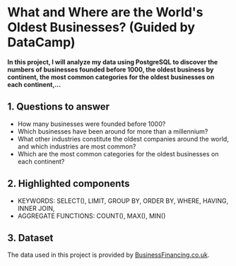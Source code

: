 # What and Where are the World's Oldest Businesses? (Guided by DataCamp)
**In this project, I will analyze my data using PostgreSQL to discover the numbers of businesses founded before 1000, the oldest business by continent, the most common categories for the oldest businesses on each continent,...**

## 1. Questions to answer
- How many businesses were founded before 1000?
- Which businesses have been around for more than a millennium?
- What other industries constitute the oldest companies around the world, and which industries are most common?
- Which are the most common categories for the oldest businesses on each continent?

## 2. Highlighted components 
- KEYWORDS: SELECT(), LIMIT, GROUP BY, ORDER BY, WHERE, HAVING, INNER JOIN, 
- AGGREGATE FUNCTIONS: COUNT(), MAX(), MIN()

## 3. Dataset
The data used in this project is provided by [BusinessFinancing.co.uk](https://businessfinancing.co.uk/the-oldest-company-in-almost-every-country/).



